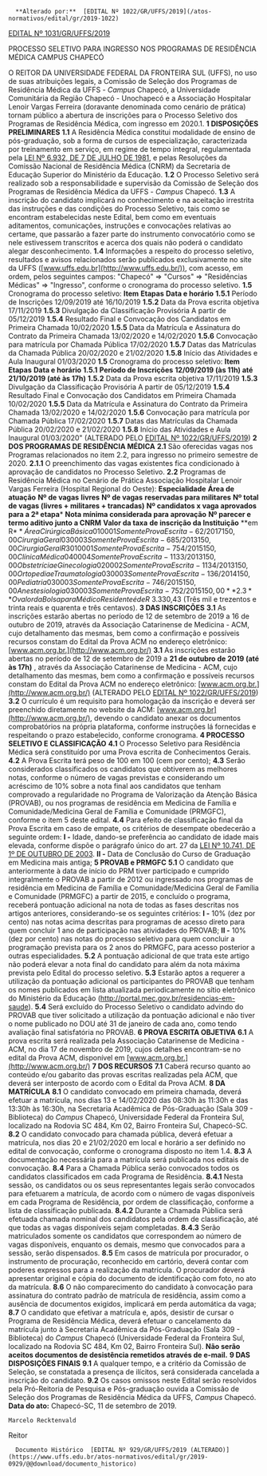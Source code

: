       **Alterado por:**  [EDITAL Nº 1022/GR/UFFS/2019](/atos-normativos/edital/gr/2019-1022) 

  [EDITAL Nº 1031/GR/UFFS/2019](/atos-normativos/edital/gr/2019-1031) 

   PROCESSO SELETIVO PARA INGRESSO NOS PROGRAMAS DE RESIDÊNCIA MÉDICA CAMPUS CHAPECÓ  

 O REITOR DA UNIVERSIDADE FEDERAL DA FRONTEIRA SUL (UFFS), no uso de suas atribuições legais, a Comissão de Seleção dos Programas de Residência Médica da UFFS - *Campus*  Chapecó, a Universidade Comunitária da Região Chapecó - Unochapecó e a Associação Hospitalar Lenoir Vargas Ferreira (doravante denominada como cenário de prática) tornam público a abertura de inscrições para o Processo Seletivo dos Programas de Residência Médica, com ingresso em 2020.1.  **1 DISPOSIÇÕES PRELIMINARES** **1.1**  A Residência Médica constitui modalidade de ensino de pós-graduação, sob a forma de cursos de especialização, caracterizada por treinamento em serviço, em regime de tempo integral, regulamentada pela [LEI Nº 6.932, DE 7 DE JULHO DE 1981](http://www.planalto.gov.br/ccivil_03/leis/L6932.htm), e pelas Resoluções da Comissão Nacional de Residência Médica (CNRM) da Secretaria de Educação Superior do Ministério da Educação. **1.2**  O Processo Seletivo será realizado sob a responsabilidade e supervisão da Comissão de Seleção dos Programas de Residência Médica da UFFS - *Campus*  Chapecó. **1.3**  A inscrição do candidato implicará no conhecimento e na aceitação irrestrita das instruções e das condições do Processo Seletivo, tais como se encontram estabelecidas neste Edital, bem como em eventuais aditamentos, comunicações, instruções e convocações relativas ao certame, que passarão a fazer parte do instrumento convocatório como se nele estivessem transcritos e acerca dos quais não poderá o candidato alegar desconhecimento. **1.4**  Informações a respeito do processo seletivo, resultados e avisos relacionados serão publicados exclusivamente no site da UFFS ([www.uffs.edu.br](http://www.uffs.edu.br/)), com acesso, em ordem, pelos seguintes campos: "Chapecó" => "Cursos" => "Residências Médicas" => "Ingresso", conforme o cronograma do processo seletivo. **1.5**  Cronograma do processo seletivo:      **Item**   **Etapas**   **Data e horário**     **1.5.1**   Período de Inscrições   12/09/2019 até 16/10/2019     **1.5.2**   Data da Prova escrita objetiva   17/11/2019     **1.5.3**   Divulgação da Classificação Provisória   A partir de 05/12/2019     **1.5.4**   Resultado Final e Convocação dos Candidatos em Primeira Chamada   10/02/2020     **1.5.5**   Data da Matrícula e Assinatura do Contrato da Primeira Chamada   13/02/2020 e 14/02/2020     **1.5.6**   Convocação para matrícula por Chamada Pública   17/02/2020     **1.5.7**   Datas das Matrículas da Chamada Pública   20/02/2020 e 21/02/2020     **1.5.8**   Início das Atividades e Aula Inaugural   01/03/2020     **1.5**  Cronograma do processo seletivo:     **Item**   **Etapas**   **Data e horário**     **1.5.1**   **Período de Inscrições**   **12/09/2019 (às 11h) até 21/10/2019 (até às 17h)**     **1.5.2**   Data da Prova escrita objetiva   17/11/2019     **1.5.3**   Divulgação da Classificação Provisória   A partir de 05/12/2019     **1.5.4**   Resultado Final e Convocação dos Candidatos em Primeira Chamada   10/02/2020     **1.5.5**   Data da Matrícula e Assinatura do Contrato da Primeira Chamada   13/02/2020 e 14/02/2020     **1.5.6**   Convocação para matrícula por Chamada Pública   17/02/2020     **1.5.7**   Datas das Matrículas da Chamada Pública   20/02/2020 e 21/02/2020     **1.5.8**   Início das Atividades e Aula Inaugural   01/03/2020"     (ALTERADO PELO [EDITAL Nº 1022/GR/UFFS/2019](https://www.uffs.edu.br/atos-normativos/edital/gr/2019-1022))  **2 DOS PROGRAMAS DE RESIDÊNCIA MÉDICA** **2.1**  São oferecidas vagas nos Programas relacionados no item 2.2, para ingresso no primeiro semestre de 2020. **2.1.1**  O preenchimento das vagas existentes fica condicionado à aprovação de candidatos no Processo Seletivo. **2.2**  Programas de Residência Médica no Cenário de Prática Associação Hospitalar Lenoir Vargas Ferreira (Hospital Regional do Oeste):     **Especialidade** **Área de atuação**   **Nº de vagas** **livres**   **Nº de vagas** **reservadas para militares**   **Nº total de vagas (livres + militares + trancadas)**   **Nº candidatos x vaga aprovados para a 2ª etapa***   **Nota mínima considerada para aprovação**   **Nº parecer e termo aditivo junto a CNRM**   **Valor da taxa** **de inscrição da Instituição** **em R$**     Área Cirúrgica Básica   01   00   01   Somente Prova Escrita   -   62/2017   150,00     Cirurgia Geral   03   00   03   Somente Prova Escrita   -   685/2013   150,00     Cirurgia Geral R3   01   00   01   Somente Prova Escrita   -   754/2015   150,00     Clínica Médica   04   00   04   Somente Prova Escrita   -   1133/2013   150,00     Obstetrícia e Ginecologia   02   00   02   Somente Prova Escrita   -   1134/2013   150,00     Ortopedia e Traumatologia   03   00   03   Somente Prova Escrita   -   136/2014   150,00     Pediatria   03   00   03   Somente Prova Escrita   -   746/2015   150,00     Anestesiologia   03   00   03   Somente Prova Escrita   -   752/2015   150,00     **2.3**  O valor da Bolsa para Médico Residente é de R$ 3.330,43 (Três mil e trezentos e trinta reais e quarenta e três centavos).  **3 DAS INSCRIÇÕES** **3.1**  As inscrições estarão abertas no período de 12 de setembro de 2019 a 16 de outubro de 2019, através da Associação Catarinense de Medicina - ACM, cujo detalhamento das mesmas, bem como a confirmação e possíveis recursos constam do Edital da Prova ACM no endereço eletrônico: [www.acm.org.br.](http://www.acm.org.br/) **3.1**  As inscrições estarão abertas no período de 12 de setembro de 2019 a **21 de outubro de 2019 (até às 17h)** , através da Associação Catarinense de Medicina - ACM, cujo detalhamento das mesmas, bem como a confirmação e possíveis recursos constam do Edital da Prova ACM no endereço eletrônico: [www.acm.org.br.](http://www.acm.org.br/) (ALTERADO PELO [EDITAL Nº 1022/GR/UFFS/2019](https://www.uffs.edu.br/atos-normativos/edital/gr/2019-1022)) **3.2**  O currículo é um requisito para homologação da inscrição e deverá ser preenchido diretamente no website da ACM: [www.acm.org.br](http://www.acm.org.br/), devendo o candidato anexar os documentos comprobatórios na própria plataforma, conforme instruções lá fornecidas e respeitando o prazo estabelecido, conforme cronograma.  **4 PROCESSO SELETIVO E CLASSIFICAÇÃO** **4.1**  O Processo Seletivo para Residência Médica será constituído por uma Prova escrita de Conhecimentos Gerais. **4.2**  A Prova Escrita terá peso de 100 em 100 (cem por cento); **4.3**  Serão considerados classificados os candidatos que obtiverem as melhores notas, conforme o número de vagas previstas e considerando um acréscimo de 10% sobre a nota final aos candidatos que tenham comprovado a regularidade no Programa de Valorização da Atenção Básica (PROVAB), ou nos programas de residência em Medicina de Família e Comunidade/Medicina Geral de Família e Comunidade (PRMGFC), conforme o item 5 deste edital. **4.4**  Para efeito de classificação final da Prova Escrita em caso de empate, os critérios de desempate obedecerão a seguinte ordem: **I -**  Idade, dando-se preferência ao candidato de idade mais elevada, conforme dispõe o parágrafo único do art. 27 da [LEI Nº 10.741, DE 1º DE OUTUBRO DE 2003](http://www.planalto.gov.br/ccivil_03/leis/2003/l10.741.htm). **II -**  Data de Conclusão do Curso de Graduação em Medicina mais antiga;  **5 PROVAB e PRMGFC** **5.1**  O candidato que anteriormente à data de início do PRM tiver participado e cumprido integralmente o PROVAB a partir de 2012 ou ingressado nos programas de residência em Medicina de Família e Comunidade/Medicina Geral de Família e Comunidade (PRMGFC) a partir de 2015, e concluído o programa, receberá pontuação adicional na nota de todas as fases descritas nos artigos anteriores, considerando-se os seguintes critérios: **I -**  10% (dez por cento) nas notas acima descritas para programas de acesso direto para quem concluir 1 ano de participação nas atividades do PROVAB; **II -**  10% (dez por cento) nas notas do processo seletivo para quem concluir a programação prevista para os 2 anos do PRMGFC, para acesso posterior a outras especialidades. **5.2**  A pontuação adicional de que trata este artigo não poderá elevar a nota final do candidato para além da nota máxima prevista pelo Edital do processo seletivo. **5.3**  Estarão aptos a requerer a utilização da pontuação adicional os participantes do PROVAB que tenham os nomes publicados em lista atualizada periodicamente no sítio eletrônico do Ministério da Educação (http://portal.mec.gov.br/residencias-em-saude). **5.4**  Será excluído do Processo Seletivo o candidato advindo do PROVAB que tiver solicitado a utilização da pontuação adicional e não tiver o nome publicado no DOU até 31 de janeiro de cada ano, como tendo avaliação final satisfatória no PROVAB.  **6 PROVA ESCRITA OBJETIVA** **6.1**  A prova escrita será realizada pela Associação Catarinense de Medicina - ACM, no dia 17 de novembro de 2019, cujos detalhes encontram-se no edital da Prova ACM, disponível em [www.acm.org.br.](http://www.acm.org.br/)  **7 DOS RECURSOS** **7.1**  Caberá recurso quanto ao conteúdo e/ou gabarito das provas escritas realizadas pela ACM, que deverá ser interposto de acordo com o Edital da Prova ACM.  **8 DA MATRÍCULA** **8.1**  O candidato convocado em primeira chamada, deverá efetuar a matrícula, nos dias 13 e 14/02/2020 das 08:30h às 11:30h e das 13:30h às 16:30h, na Secretaria Acadêmica de Pós-Graduação (Sala 309 - Biblioteca) do *Campus*  Chapecó, Universidade Federal da Fronteira Sul, localizado na Rodovia SC 484, Km 02, Bairro Fronteira Sul, Chapecó-SC. **8.2**  O candidato convocado para chamada pública, deverá efetuar a matrícula, nos dias 20 e 21/02/2020 em local e horário a ser definido no edital de convocação, conforme o cronograma disposto no item 1.4. **8.3**  A documentação necessária para a matrícula será publicada nos editais de convocação. **8.4**  Para a Chamada Pública serão convocados todos os candidatos classificados em cada Programa de Residência. **8.4.1**  Nesta sessão, os candidatos ou os seus representantes legais serão convocados para efetuarem a matrícula, de acordo com o número de vagas disponíveis em cada Programa de Residência, por ordem de classificação, conforme a lista de classificação publicada. **8.4.2**  Durante a Chamada Pública será efetuada chamada nominal dos candidatos pela ordem de classificação, até que todas as vagas disponíveis sejam completadas. **8.4.3**  Serão matriculados somente os candidatos que correspondem ao número de vagas disponíveis, enquanto os demais, mesmo que convocados para a sessão, serão dispensados. **8.5**  Em casos de matrícula por procurador, o instrumento de procuração, reconhecido em cartório, deverá contar com poderes expressos para a realização da matrícula. O procurador deverá apresentar original e cópia do documento de identificação com foto, no ato da matrícula. **8.6**  O não comparecimento do candidato à convocação para assinatura do contrato padrão de matrícula de residência, assim como a ausência de documentos exigidos, implicará em perda automática da vaga; **8.7**  O candidato que efetivar a matrícula e, após, desistir de cursar o Programa de Residência Médica, deverá efetuar o cancelamento da matrícula junto à Secretaria Acadêmica da Pós-Graduação (Sala 309 - Biblioteca) do *Campus*  Chapecó (Universidade Federal da Fronteira Sul, localizado na Rodovia SC 484, Km 02, Bairro Fronteira Sul). **Não serão aceitos documentos de desistência remetidos através de e-mail.**  **9 DAS DISPOSIÇÕES FINAIS** **9.1**  A qualquer tempo, e a critério da Comissão de Seleção, se constatada a presença de ilícitos, será considerada cancelada a inscrição do candidato. **9.2**  Os casos omissos neste Edital serão resolvidos pela Pró-Reitoria de Pesquisa e Pós-graduação ouvida a Comissão de Seleção dos Programas de Residência Médica da UFFS, *Campus*  Chapecó.        **Data do ato:** Chapecó-SC, 11 de setembro de 2019.   
 

    Marcelo Recktenvald   
 Reitor 

      Documento Histórico  [EDITAL Nº 929/GR/UFFS/2019 (ALTERADO)](https://www.uffs.edu.br/atos-normativos/edital/gr/2019-0929/@@download/documento_historico)     
      